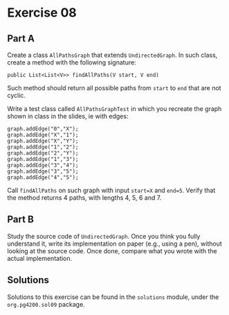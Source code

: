 # Exercise 08

## Part A

Create a class `AllPathsGraph` that extends `UndirectedGraph`.
In such class, create a method with the following signature:

    public List<List<V>> findAllPaths(V start, V end)
    
Such method should return all possible paths from `start` to `end` that
are not cyclic.

Write a test class called `AllPathsGraphTest` in which you recreate the graph
shown in class in the slides, ie with edges:

    graph.addEdge("0","X");
    graph.addEdge("X","1");
    graph.addEdge("X","Y");
    graph.addEdge("1","2");
    graph.addEdge("2","Y");
    graph.addEdge("1","3");
    graph.addEdge("3","4");
    graph.addEdge("3","5");
    graph.addEdge("4","5");
    
Call `findAllPaths` on such graph with input `start=X` and `end=5`.
Verify that the method returns 4 paths, with lengths 4, 5, 6 and 7.


## Part B

Study the source code of `UndirectedGraph`.
Once you think you fully understand it, write its implementation
on paper (e.g., using a pen), without looking at the source code.
Once done, compare what you wrote with the actual implementation.

## Solutions

Solutions to this exercise can be found in the `solutions`
module, under the `org.pg4200.sol09` package.
